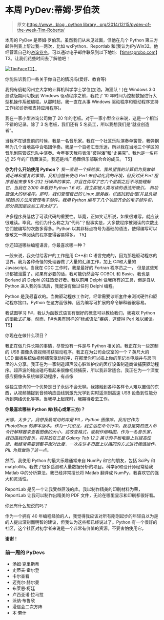 # 本周 PyDev:蒂姆·罗伯茨

> 原文:[https://www . blog . python library . org/2014/12/15/pydev-of-the-week-Tim-Roberts/](https://www.blog.pythonlibrary.org/2014/12/15/pydev-of-the-week-tim-roberts/)

本周的 PyDev 是蒂姆·罗伯茨。虽然我们从未见过面，但他在几个 Python 第三方邮件列表上帮过我一两次，比如 wxPython、Reportlab 和(我认为)PyWin32。他经营着自己的[咨询业务](http://www.probo.com/)，可以通过电子邮件联系到以下地址:【timr@probo.com】T2。让我们花些时间去了解他吧！

[![TimFace](../Images/81085acd3a252029852c120741e0f0ff.png)T2】](https://www.blog.pythonlibrary.org/wp-content/uploads/2014/11/TimFace.jpg)

你能告诉我们一些关于你自己的情况吗(爱好、教育等)

我拥有俄勒冈州立大学的计算机科学学士学位(加油，海狸队！)在 Windows 3.0 测试版期间切换到 Windows 驱动程序之前，我花了 10 年时间为控制数据进行大型机操作系统编程。从那时起，我一直在从事 Windows 驱动程序和驱动程序支持工作(如诊断和支持应用程序)。

我在一家小型咨询公司做了 20 年的老板。对于一家小型企业来说，这是一个相当不错的记录。除了 3 名老板，我们还有 5 名员工，所以我想我们是“就业创造者”。

当我不在键盘前的时候，我是一名音乐家。我在一个社区乐队演奏单簧管，我弹钢琴为几个当地高中合唱团伴奏。我是一个百老汇音乐迷，所以我在当地三个学区的音乐剧院管弦乐队中演奏。今年春天我将表演“彼得潘”和“史莱克”。我也是一名将近 25 年的广场舞演员，我还是州广场舞俱乐部联合会的成员。  T5】

**你为什么开始使用 Python？**
  *我一直是一个探险家。我希望我的计算机为我做单调乏味和重复的事情。我相当擅长使用 Perl 来自动化我的环境，但我讨厌 Perl 程序看起来像 RS-232 行噪声的事实，并且在你写了它六个星期之后不可能理解它。当我在 2000 年看到 Python 1.6 时，我立即被人类可读的语法所吸引。 和功能强大的标准库。那时，我们管理自己的 Linux 服务器，试图找到合理(并且负担得起)的方法来管理电子邮件。我用 Python 编写了几个功能齐全的电子邮件包，部分原因是这些工具太好了。*

许多程序员低估了可读代码的重要性。毕竟，正如笑话所说，如果很难写，就应该很难读。毕竟，他们为什么称之为“代码”？但事实是，大多数程序被阅读的次数比它们被编写的次数多得多。Python 以其非标点符号为基础的语法，使得编写可以像散文一样阅读的程序变得容易得多。  T5】

你还知道哪些编程语言，你最喜欢哪一种？

一般来说，我交付给客户的工作是用 C++和 C 语言完成的，因为那是驱动程序的世界。我为各种奇怪的处理器做了大量的汇编工作，加上 C#和大量的 Javascript。当我在 CDC 工作时，我是最好的 Fortran 程序员之一， 但是这些知识都被泄露了。如果有必要的话，我可能仍然会写 COBOL 和 Basic。我也是 Borland 的 Delphi 的狂热爱好者。我以前用 Delphi 做我所有的工具，但是自从 Python 进入我的生活后，我就没有做过任何 Delphi 编程。

Python 是我最喜欢的。当做驱动程序工作时，经常需要诊断套件来测试硬件和驱动程序接口。Python 在这方面很棒，因为编写可扩展的命令解释器很容易。

我试图学习 F#，我认为函数式语言有很好的概念可以教给我们，我喜欢 Python 的函数式扩展，然而，F#也患有同样的“标点语法”疾病，这使得 Perl 难以阅读。  T5】

你现在在做什么项目？

我正在做几件长期的事情，尽管没有一件是与 Python 相关的。我正在为一些定制的 USB 摄像头做视频捕获驱动程序。我正在为公司会议室的一个 7 英尺大的 LCD 面板系统做视频捕获驱动程序，在那里你可以插上你的笔记本电脑并与房间里的人分享。我正在为一家制造超声波心脏监护仪的医疗设备制造商做捕获驱动程序。超声波的输出碰巧看起来很像视频捕获，所以我非常适合。我正在为一个深度感应摄像头系统做驱动程序，有点像

做独立咨询的一个优势是日子永远不会无聊。我接触到各种各样令人难以置信的东西，从视频捕捉到音频响应曲线到激光光学到实时遥测到高速 USB 设备到性能分析到网络优化等等。当我早上起床时，我期待着去工作。

 **你最喜欢哪些 Python 库(核心或第三方)？**

  *天哪，太多了。我想我最常用的库是 PIL，Python 图像库。我用它作为 PhotoShop 的脚本版本。作为一只恐龙，我生活在命令行中。我总是突然进入命令行解释器来查看图像的大小，或改变格式，或制作缩略图。作为一名音乐家， 我扫描我的音乐，将其放在三星 Galaxy Tab 12.2 英寸的平板电脑上以提高性能，我经常需要调整平衡对比度，一次在许多页面上以相同的方式进行阈值操作。PIL 为我做到了这一点。*

然而，我使用 Python 的最大乐趣通常来自 NumPy 和它的朋友，包括 SciPy 和 matplotlib。我做了很多遥测和大量数据分析的项目。科学家和设计师经常给我 Matlab 中的分析算法。我已经非常擅长将 Matlab 翻译成 NumPy，我喜欢它的强大和灵活性。

ReportLab 是另一个让我受益匪浅的库。我以制作精美的印刷材料为荣，ReportLab 让我可以制作出精美的 PDF 文件，无论在哪里显示和印刷都很好看。

你还有什么想说的吗？

作为一个拥有 40 年编程经验的人，我觉得我应该对所有刚刚起步的年轻自以为是的人提出深刻而明智的建议，但我认为这些都已经说过了。Python 有一个很好的社区，这个社区对初学者来说是一个非常有价值的资源。不要害怕使用它。

**谢谢！**

### 前一周的 PyDevs

*   汤姆·克里斯蒂
*   史蒂夫·霍尔登
*   卡尔查看
*   迈克尔·赫尔曼
*   布莱恩·柯廷
*   卢西亚诺·拉马拉
*   沃纳·布鲁欣
*   浸信会二次方阵
*   本·劳什